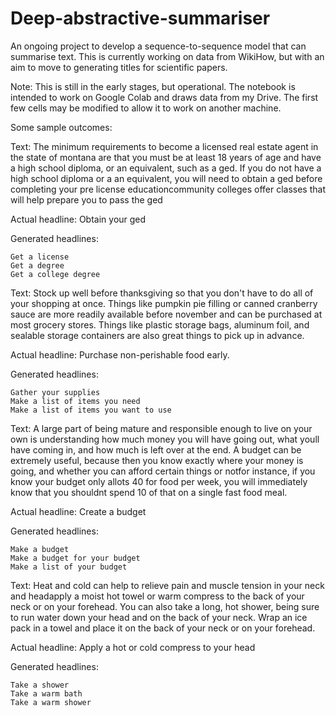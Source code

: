 # Deep-abstractive-summariser
An ongoing project to develop a sequence-to-sequence model that can summarise text. This is currently working on data from WikiHow, but with an aim to move to generating titles for scientific papers.

Note: This is still in the early stages, but operational. The notebook is intended to work on Google Colab and draws data from my Drive. The first few cells may be modified to allow it to work on another machine.

Some sample outcomes:



Text: The minimum requirements to become a licensed real estate agent in the state of montana are that you must be at least 18 years of age and have a high school diploma, or an equivalent, such as a ged. If you do not have a high school diploma or a an equivalent, you will need to obtain a ged before completing your pre license educationcommunity colleges offer classes that will help prepare you to pass the ged

Actual headline: Obtain your ged

Generated headlines:

    Get a license
    Get a degree
    Get a college degree

Text: Stock up well before thanksgiving so that you don't have to do all of your shopping at once. Things like pumpkin pie filling or canned cranberry sauce are more readily available before november and can be purchased at most grocery stores. Things like plastic storage bags, aluminum foil, and sealable storage containers are also great things to pick up in advance.

Actual headline: Purchase non-perishable food early.

Generated headlines:

    Gather your supplies
    Make a list of items you need
    Make a list of items you want to use

Text: A large part of being mature and responsible enough to live on your own is understanding how much money you will have going out, what youll have coming in, and how much is left over at the end. A budget can be extremely useful, because then you know exactly where your money is going, and whether you can afford certain things or notfor instance, if you know your budget only allots 40 for food per week, you will immediately know that you shouldnt spend 10 of that on a single fast food meal.

Actual headline: Create a budget

Generated headlines:

    Make a budget
    Make a budget for your budget
    Make a list of your budget

Text: Heat and cold can help to relieve pain and muscle tension in your neck and headapply a moist hot towel or warm compress to the back of your neck or on your forehead. You can also take a long, hot shower, being sure to run water down your head and on the back of your neck. Wrap an ice pack in a towel and place it on the back of your neck or on your forehead.

Actual headline: Apply a hot or cold compress to your head

Generated headlines:

    Take a shower
    Take a warm bath
    Take a warm shower

